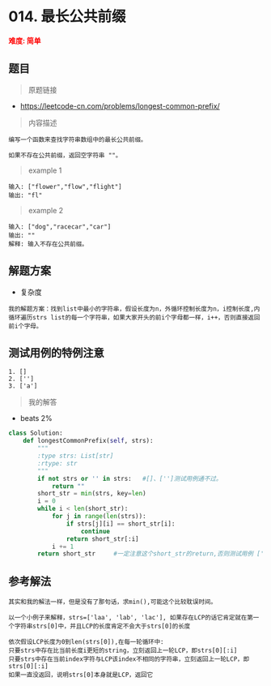 # 014. 最长公共前缀  
**<font color=red>难度: 简单</font>**
## 题目

> 原题链接
* https://leetcode-cn.com/problems/longest-common-prefix/

> 内容描述

```
编写一个函数来查找字符串数组中的最长公共前缀。

如果不存在公共前缀，返回空字符串 ""。
```
> example 1 
```
输入: ["flower","flow","flight"]
输出: "fl"
```
> example 2
```
输入: ["dog","racecar","car"]
输出: ""
解释: 输入不存在公共前缀。
```



## 解题方案
* 复杂度 
``` 
我的解题方案：找到list中最小的字符串，假设长度为n，外循环控制长度为n，i控制长度,内循环遍历strs list的每一个字符串，如果大家开头的前i个字母都一样，i++，否则直接返回前i个字母。
```
## 测试用例的特例注意
```
1. []
2. ['']
3. ['a']
```

> 我的解答
* beats 2%
```python
class Solution:
    def longestCommonPrefix(self, strs):
        """
        :type strs: List[str]
        :rtype: str
        """
        if not strs or '' in strs:   #[]、['']测试用例通不过。
            return ""
        short_str = min(strs, key=len)
        i = 0
        while i < len(short_str):   
            for j in range(len(strs)):
                if strs[j][i] == short_str[i]:
                    continue
                return short_str[:i]
            i += 1
        return short_str     #一定注意这个short_str的return,否则测试用例 ['a'] 通不过。
```

## 参考解法 
```
其实和我的解法一样，但是没有了那句话，求min(),可能这个比较耽误时间。

以一个小例子来解释，strs=['laa', 'lab', 'lac'], 如果存在LCP的话它肯定就在第一个字符串strs[0]中，并且LCP的长度肯定不会大于strs[0]的长度

依次假设LCP长度为0到len(strs[0]),在每一轮循环中:  
只要strs中存在比当前长度i更短的string，立刻返回上一轮LCP，即strs[0][:i]
只要strs中存在当前index字符与LCP该index不相同的字符串，立刻返回上一轮LCP，即strs[0][:i]
如果一直没返回，说明strs[0]本身就是LCP，返回它
```


